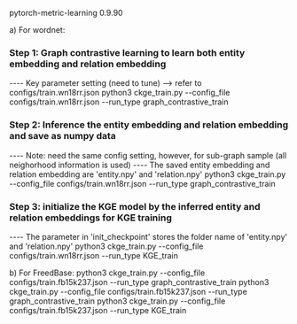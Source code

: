 pytorch-metric-learning 0.9.90

a) For wordnet:
### Step 1: Graph contrastive learning to learn both entity embedding and relation embedding
---- Key parameter setting (need to tune) --> refer to configs/train.wn18rr.json
python3 ckge_train.py --config_file configs/train.wn18rr.json --run_type graph_contrastive_train
### Step 2: Inference the entity embedding and relation embedding and save as numpy data
---- Note: need the same config setting, however, for sub-graph sample (all neighorhood information is used)
---- The saved entity embedding and relation embedding are 'entity.npy' and 'relation.npy'
python3 ckge_train.py --config_file configs/train.wn18rr.json --run_type graph_contrastive_train
### Step 3: initialize the KGE model by the inferred entity and relation embeddings for KGE training
---- The parameter in 'init_checkpoint' stores the folder name of 'entity.npy' and 'relation.npy'
python3 ckge_train.py --config_file configs/train.wn18rr.json --run_type KGE_train

b) For FreedBase:
python3 ckge_train.py --config_file configs/train.fb15k237.json --run_type graph_contrastive_train
python3 ckge_train.py --config_file configs/train.fb15k237.json --run_type graph_contrastive_train
python3 ckge_train.py --config_file configs/train.fb15k237.json --run_type KGE_train